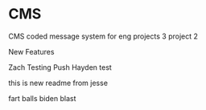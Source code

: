 ﻿# CMS
CMS coded message system for eng projects 3 project 2

New Features

Zach Testing Push
Hayden test

this is new readme from jesse


fart balls biden blast
